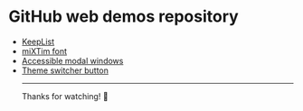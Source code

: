 <h1>GitHub web demos repository</h1>


- [KeepList](https://mixtim.github.io/KeepList/)
- [miXTim font](https://mixtim.github.io/mixtim-font/)
- [Accessible modal windows](https://mixtim.github.io/accModals/)
- [Theme switcher button](https://mixtim.github.io/theme-switcher-button/)
<br><hr>
Thanks for watching! 🐜
